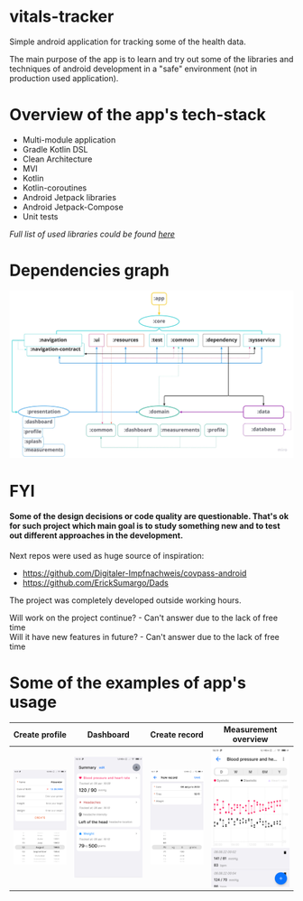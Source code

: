# vitals-tracker

Simple android application for tracking some of the health data. 

The main purpose of the app is to learn and try out some of the libraries and techniques of android development in a "safe" environment (not in production used application).


# Overview of the app's tech-stack

* Multi-module application
* Gradle Kotlin DSL
* Clean Architecture
* MVI
* Kotlin
* Kotlin-coroutines
* Android Jetpack libraries
* Android Jetpack-Compose
* Unit tests

_Full list of used libraries could be found [here](./includeBuild/configuration/src/main/kotlin/dependencies/Deps.kt)_

# Dependencies graph

![Dependencies graph](./readme/vitals-tracker-dependency-graph.jpeg)

# FYI

#### Some of the design decisions or code quality are questionable. That's ok for such project which main goal is to study something new and to test out different approaches in the development.

Next repos were used as huge source of inspiration:
* https://github.com/Digitaler-Impfnachweis/covpass-android
* https://github.com/ErickSumargo/Dads


The project was completely developed outside working hours.  

Will work on the project continue? - Can't answer due to the lack of free time  
Will it have new features in future? - Can't answer due to the lack of free time

# Some of the examples of app's usage

 
Create profile                   |  Dashboard                      |  Create record                         |  Measurement overview                          |
:-------------------------------:|:-------------------------------:|:--------------------------------------:|:----------------------------------------------:|
![](./readme/profile.png)        | ![](./readme/dashboard.png)     | ![](./readme/create_weight_record.png) | ![](./readme/blood_pressure_measurement.png)




